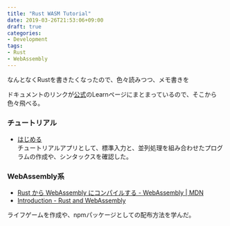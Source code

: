 ```yaml
---
title: "Rust WASM Tutorial"
date: 2019-03-26T21:53:06+09:00
draft: true
categories: 
- Development
tags:
- Rust
- WebAssembly 
---
```


なんとなくRustを書きたくなったので、色々読みつつ、メモ書きを

ドキュメントのリンクが[公式](https://www.rust-lang.org/)のLearnページにまとまっているので、そこから色々飛べる。

### チュートリアル

- [はじめる](https://doc.rust-jp.rs/the-rust-programming-language-ja/1.6/book/getting-started.html)  
チュートリアルアプリとして、標準入力と、並列処理を組み合わせたプログラムの作成や、シンタックスを確認した。

### WebAssembly系

- [Rust から WebAssembly にコンパイルする - WebAssembly | MDN](https://developer.mozilla.org/ja/docs/WebAssembly/Rust_to_wasm)
- [Introduction - Rust and WebAssembly](https://rustwasm.github.io/docs/book/introduction.html)

ライフゲームを作成や、npmパッケージとしての配布方法を学んだ。

